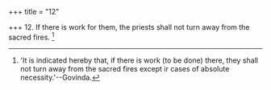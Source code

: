 +++
title = "12"

+++
12. If there is work for them, the priests shall not turn away from the sacred fires. [^8] 


[^8]:  'It is indicated hereby that, if there is work (to be done) there, they shall not turn away from the sacred fires except ir cases of absolute necessity.'--Govinda.
